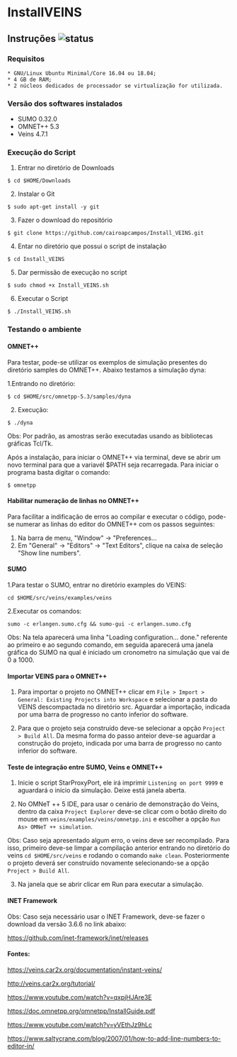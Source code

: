 # InstallVEINS

## Instruções ![status](https://img.shields.io/readthedocs/pip.svg)

### Requisitos

```
* GNU/Linux Ubuntu Minimal/Core 16.04 ou 18.04;
* 4 GB de RAM;
* 2 núcleos dedicados de processador se virtualização for utilizada.
```
### Versão dos softwares instalados

* SUMO 0.32.0
* OMNET++ 5.3
* Veins 4.7.1

### Execução do Script

1. Entrar no diretório de Downloads

`$ cd $HOME/Downloads`

2. Instalar o Git

`$ sudo apt-get install -y git`

3. Fazer o download do repositório

`$ git clone https://github.com/cairoapcampos/Install_VEINS.git`

4. Entar no diretório que possui o script de instalação

`$ cd Install_VEINS`

5. Dar permissão de execução no script

`$ sudo chmod +x Install_VEINS.sh`

6. Executar o Script

`$ ./Install_VEINS.sh`

### Testando o ambiente

#### OMNET++

Para testar, pode-se utilizar os exemplos de simulação presentes do diretório samples do OMNET++. Abaixo testamos a simulação dyna:

1.Entrando no diretório:

`$ cd $HOME/src/omnetpp-5.3/samples/dyna`

2. Execução:

`$ ./dyna`

Obs: Por padrão, as amostras serão executadas usando as bibliotecas gráficas Tcl/Tk.

Após a instalação, para iniciar o OMNET++ via terminal, deve se abrir um novo terminal para que a variavél $PATH seja recarregada. Para iniciar o programa basta digitar o comando:

`$ omnetpp`

#### Habilitar numeração de linhas no OMNET++

Para facilitar a indificação de erros ao compilar e executar o código, pode-se numerar as linhas do editor do OMNET++ com os passos seguintes:

1. Na barra de menu, "Window" -> "Preferences...
2. Em "General" -> "Editors" -> "Text Editors", clique na caixa de seleção "Show line numbers".

#### SUMO

1.Para testar o SUMO, entrar no diretório examples do VEINS:

`cd $HOME/src/veins/examples/veins`

2.Executar os comandos: 

`sumo -c erlangen.sumo.cfg && sumo-gui -c erlangen.sumo.cfg`

Obs: Na tela aparecerá uma linha "Loading configuration... done." referente ao primeiro e ao segundo comando, em seguida aparecerá uma janela gráfica do SUMO na qual é iniciado um cronometro na simulação que vai de 0 a 1000.

#### Importar VEINS para o OMNET++

1. Para importar o projeto no OMNET++ clicar em `File > Import > General: Existing Projects into Workspace` e selecionar a pasta do VEINS descompactada no diretório src. Aguardar a importação, indicada por uma barra de progresso no canto inferior do software.

2. Para que o projeto seja construído deve-se selecionar a opção `Project > Build All`. Da mesma forma do passo anteior deve-se aguardar a construção do projeto, indicada por uma barra de progresso no canto inferior do software.

#### Teste de integração entre SUMO, Veins e OMNET++

1. Inicie o script StarProxyPort, ele irá imprimir `Listening on port 9999` e aguardará o início da simulação. Deixe está janela aberta.

2. No OMNeT ++ 5 IDE, para usar o cenário de demonstração do Veins, dentro da caixa `Project Explorer` deve-se clicar com o botão direito do mouse em `veins/examples/veins/omnetpp.ini` e escolher a opção `Run As> OMNeT ++ simulation`. 

Obs: Caso seja apresentado algum erro, o veins deve ser recompilado. Para isso, primeiro deve-se limpar a compilação anterior entrando no diretório do veins `cd $HOME/src/veins` e rodando o comando `make clean`. Posteriormente o projeto deverá ser construído novamente selecionando-se a opção `Project > Build All`.

3. Na janela que se abrir clicar em Run para executar a simulação.

#### INET Framework

Obs: Caso seja necessário usar o INET Framework, deve-se fazer o download da versão 3.6.6 no link abaixo:

https://github.com/inet-framework/inet/releases

#### Fontes:

https://veins.car2x.org/documentation/instant-veins/

http://veins.car2x.org/tutorial/

https://www.youtube.com/watch?v=qxpjHJAre3E

https://doc.omnetpp.org/omnetpp/InstallGuide.pdf

https://www.youtube.com/watch?v=yVEthJz9hLc

https://www.saltycrane.com/blog/2007/01/how-to-add-line-numbers-to-editor-in/



